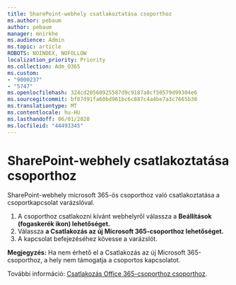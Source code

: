 ```yaml
---
title: SharePoint-webhely csatlakoztatása csoporthoz
ms.author: pebaum
author: pebaum
manager: mnirkhe
ms.audience: Admin
ms.topic: article
ROBOTS: NOINDEX, NOFOLLOW
localization_priority: Priority
ms.collection: Adm_O365
ms.custom:
- "9000237"
- "5747"
ms.openlocfilehash: 324cd20560925587d9c9187a0cf50579d99304e6
ms.sourcegitcommit: bf87d91fa60bd961bc6c887c4a4be7a3c7665b38
ms.translationtype: MT
ms.contentlocale: hu-HU
ms.lasthandoff: 06/01/2020
ms.locfileid: "44493345"
---
```

# <a name="connect-a-sharepoint-site-to-a-group"></a>SharePoint-webhely csatlakoztatása csoporthoz

SharePoint-webhely microsoft 365-ös csoporthoz való csatlakoztatása a csoportkapcsolat varázslóval.

1. A csoporthoz csatlakozni kívánt webhelyről válassza a **Beállítások (fogaskerék ikon) lehetőséget.**
2. Válassza **a Csatlakozás az új Microsoft 365-csoporthoz lehetőséget.**
3. A kapcsolat befejezéséhez kövesse a varázslót.

**Megjegyzés:**  Ha nem érhető el a Csatlakozás az új Microsoft 365-csoporthoz, a hely nem támogatja a csoportos kapcsolatot.

További információ: [Csatlakozás Office 365-csoporthoz csoporthoz](https://docs.microsoft.com/sharepoint/dev/transform/modernize-connect-to-office365-group).